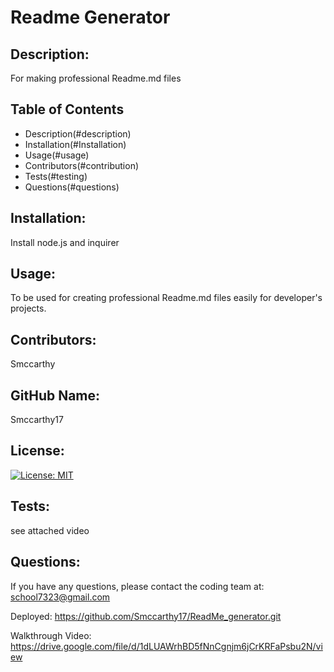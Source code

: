 # Readme Generator

## Description:

For making professional Readme.md files

## Table of Contents

-   Description(#description)
-   Installation(#Installation)
-   Usage(#usage)
-   Contributors(#contribution)
-   Tests(#testing)
-   Questions(#questions)

## Installation:

Install node.js and inquirer

## Usage:

To be used for creating professional Readme.md files easily for developer's projects.

## Contributors:

Smccarthy

## GitHub Name:

Smccarthy17

## License:

[![License: MIT](https://img.shields.io/badge/License-MIT-yellow.svg)](https://opensource.org/licenses/MIT)

## Tests:

see attached video

## Questions:

If you have any questions, please contact the coding team at:
school7323@gmail.com

Deployed: https://github.com/Smccarthy17/ReadMe_generator.git

Walkthrough Video: https://drive.google.com/file/d/1dLUAWrhBD5fNnCgnjm6jCrKRFaPsbu2N/view
